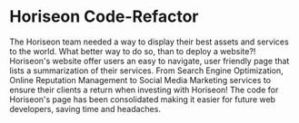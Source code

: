 # Horiseon Code-Refactor

The Horiseon team needed a way to display their best assets and services to the world. What better way to do so, than to deploy a website?!
Horiseon's website offer users an easy to navigate, user friendly page that lists a summarization of their services. 
From Search Engine Optimization, Online Reputation Management to Social Media Marketing services to ensure their clients a return when investing with Horiseon!
The code for Horiseon's page has been consolidated making it easier for future web developers, saving time and headaches.
